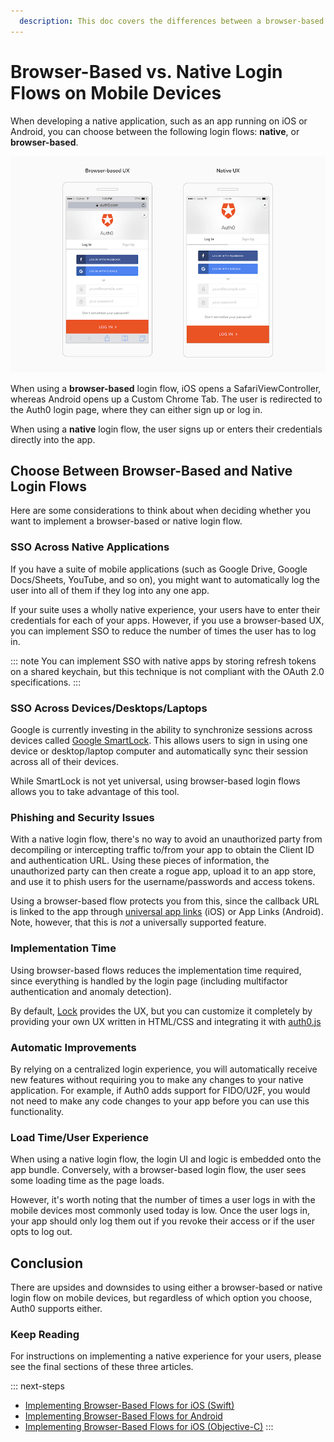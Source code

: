 ```yaml
---
  description: This doc covers the differences between a browser-based vs. native experience when implementing Auth0 on a mobile device.
---
```

# Browser-Based vs. Native Login Flows on Mobile Devices

When developing a native application, such as an app running on iOS or Android, you can choose between the following login flows: **native**, or **browser-based**.

![Native vs. browser-based UX](/media/articles/tutorials/mobile-ux.png)

When using a **browser-based** login flow, iOS opens a SafariViewController, whereas Android opens up a Custom Chrome Tab. The user is redirected to the Auth0 login page, where they can either sign up or log in.

When using a **native** login flow, the user signs up or enters their credentials directly into the app.

## Choose Between Browser-Based and Native Login Flows

Here are some considerations to think about when deciding whether you want to implement a browser-based or native login flow.

### SSO Across Native Applications

If you have a suite of mobile applications (such as Google Drive, Google Docs/Sheets, YouTube, and so on), you might want to automatically log the user into all of them if they log into any one app.

If your suite uses a wholly native experience, your users have to enter their credentials for each of your apps. However, if you use a browser-based UX, you can implement SSO to reduce the number of times the user has to log in.

::: note
You can implement SSO with native apps by storing refresh tokens on a shared keychain, but this technique is not compliant with the OAuth 2.0 specifications.
:::

### SSO Across Devices/Desktops/Laptops

Google is currently investing in the ability to synchronize sessions across devices called [Google SmartLock](https://get.google.com/smartlock/). This allows users to sign in using one device or desktop/laptop computer and automatically sync their session across all of their devices.

While SmartLock is not yet universal, using browser-based login flows allows you to take advantage of this tool.

### Phishing and Security Issues

With a native login flow, there's no way to avoid an unauthorized party from decompiling or intercepting traffic to/from your app to obtain the Client ID and authentication URL. Using these pieces of information, the unauthorized party can then create a rogue app, upload it to an app store, and use it to phish users for the username/passwords and access tokens.

Using a browser-based flow protects you from this, since the callback URL is linked to the app through [universal app links](https://developer.apple.com/ios/universal-links/) (iOS) or App Links (Android). Note, however, that this is *not* a universally supported feature.

### Implementation Time

Using browser-based flows reduces the implementation time required, since everything is handled by the login page (including multifactor authentication and anomaly detection).

By default, [Lock](/libraries/lock) provides the UX, but you can customize it completely by providing your own UX written in HTML/CSS and integrating it with [auth0.js](libraries/auth0js/v8)

### Automatic Improvements

By relying on a centralized login experience, you will automatically receive new features without requiring you to make any changes to your native application. For example, if Auth0 adds support for FIDO/U2F, you would not need to make any code changes to your app before you can use this functionality.

### Load Time/User Experience

When using a native login flow, the login UI and logic is embedded onto the app bundle. Conversely, with a browser-based login flow, the user sees some loading time as the page loads.

However, it's worth noting that the number of times a user logs in with the mobile devices most commonly used today is low. Once the user logs in, your app should only log them out if you revoke their access or if the user opts to log out.

## Conclusion

There are upsides and downsides to using either a browser-based or native login flow on mobile devices, but regardless of which option you choose, Auth0 supports either.

### Keep Reading

For instructions on implementing a native experience for your users, please see the final sections of these three articles.

::: next-steps
* [Implementing Browser-Based Flows for iOS (Swift)](/quickstart/native/ios-swift/00-login)
* [Implementing Browser-Based Flows for Android](/quickstart/native/android/00-login)
* [Implementing Browser-Based Flows for iOS (Objective-C)](/quickstart/native/ios-objc)
:::
